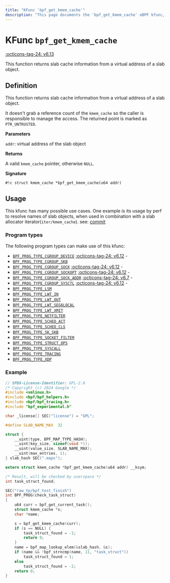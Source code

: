 ```yaml
---
title: "KFunc 'bpf_get_kmem_cache'"
description: "This page documents the 'bpf_get_kmem_cache' eBPF kfunc, including its definition, usage, program types that can use it, and examples."
---
```

# KFunc `bpf_get_kmem_cache`

<!-- [FEATURE_TAG](bpf_get_kmem_cache) -->
[:octicons-tag-24: v6.13](https://github.com/torvalds/linux/commit/a992d7a3979120fbd7c13435d27b3da8d9ed095a)
<!-- [/FEATURE_TAG] -->

This function returns slab cache information from a virtual address of a slab object.

## Definition

This function returns slab cache information from a virtual address of a slab object.

It doesn't grab a reference count of the `kmem_cache` so the caller is responsible to manage the access. The returned point is marked as `PTR_UNTRUSTED`.

**Parameters**

`addr`: virtual address of the slab object

**Returns**

A valid `kmem_cache` pointer, otherwise `NULL`.

**Signature**

<!-- [KFUNC_DEF] -->
`#!c struct kmem_cache *bpf_get_kmem_cache(u64 addr)`
<!-- [/KFUNC_DEF] -->

## Usage

This kfunc has many possible use cases. One example is its usage by perf to resolve names of slab objects, when used in combination with a slab allocator iterator(`iter/kmem_cache`). see: [commit](https://github.com/torvalds/linux/commit/0c631ef07c96536a66d8168dc7e176de5fa82878)

### Program types

The following program types can make use of this kfunc:

<!-- [KFUNC_PROG_REF] -->
- [`BPF_PROG_TYPE_CGROUP_DEVICE`](../program-type/BPF_PROG_TYPE_CGROUP_DEVICE.md) [:octicons-tag-24: v6.12](https://github.com/torvalds/linux/commit/67666479edf1e2b732f4d0ac797885e859a78de4) - 
- [`BPF_PROG_TYPE_CGROUP_SKB`](../program-type/BPF_PROG_TYPE_CGROUP_SKB.md)
- [`BPF_PROG_TYPE_CGROUP_SOCK`](../program-type/BPF_PROG_TYPE_CGROUP_SOCK.md) [:octicons-tag-24: v6.12](https://github.com/torvalds/linux/commit/67666479edf1e2b732f4d0ac797885e859a78de4) - 
- [`BPF_PROG_TYPE_CGROUP_SOCKOPT`](../program-type/BPF_PROG_TYPE_CGROUP_SOCKOPT.md) [:octicons-tag-24: v6.12](https://github.com/torvalds/linux/commit/67666479edf1e2b732f4d0ac797885e859a78de4) - 
- [`BPF_PROG_TYPE_CGROUP_SOCK_ADDR`](../program-type/BPF_PROG_TYPE_CGROUP_SOCK_ADDR.md) [:octicons-tag-24: v6.7](https://github.com/torvalds/linux/commit/53e380d21441909b12b6e0782b77187ae4b971c4) - 
- [`BPF_PROG_TYPE_CGROUP_SYSCTL`](../program-type/BPF_PROG_TYPE_CGROUP_SYSCTL.md) [:octicons-tag-24: v6.12](https://github.com/torvalds/linux/commit/67666479edf1e2b732f4d0ac797885e859a78de4) - 
- [`BPF_PROG_TYPE_LSM`](../program-type/BPF_PROG_TYPE_LSM.md)
- [`BPF_PROG_TYPE_LWT_IN`](../program-type/BPF_PROG_TYPE_LWT_IN.md)
- [`BPF_PROG_TYPE_LWT_OUT`](../program-type/BPF_PROG_TYPE_LWT_OUT.md)
- [`BPF_PROG_TYPE_LWT_SEG6LOCAL`](../program-type/BPF_PROG_TYPE_LWT_SEG6LOCAL.md)
- [`BPF_PROG_TYPE_LWT_XMIT`](../program-type/BPF_PROG_TYPE_LWT_XMIT.md)
- [`BPF_PROG_TYPE_NETFILTER`](../program-type/BPF_PROG_TYPE_NETFILTER.md)
- [`BPF_PROG_TYPE_SCHED_ACT`](../program-type/BPF_PROG_TYPE_SCHED_ACT.md)
- [`BPF_PROG_TYPE_SCHED_CLS`](../program-type/BPF_PROG_TYPE_SCHED_CLS.md)
- [`BPF_PROG_TYPE_SK_SKB`](../program-type/BPF_PROG_TYPE_SK_SKB.md)
- [`BPF_PROG_TYPE_SOCKET_FILTER`](../program-type/BPF_PROG_TYPE_SOCKET_FILTER.md)
- [`BPF_PROG_TYPE_STRUCT_OPS`](../program-type/BPF_PROG_TYPE_STRUCT_OPS.md)
- [`BPF_PROG_TYPE_SYSCALL`](../program-type/BPF_PROG_TYPE_SYSCALL.md)
- [`BPF_PROG_TYPE_TRACING`](../program-type/BPF_PROG_TYPE_TRACING.md)
- [`BPF_PROG_TYPE_XDP`](../program-type/BPF_PROG_TYPE_XDP.md)
<!-- [/KFUNC_PROG_REF] -->

### Example

```c
// SPDX-License-Identifier: GPL-2.0
/* Copyright (c) 2024 Google */
#include <vmlinux.h>
#include <bpf/bpf_helpers.h>
#include <bpf/bpf_tracing.h>
#include "bpf_experimental.h"

char _license[] SEC("license") = "GPL";

#define SLAB_NAME_MAX  32

struct {
	__uint(type, BPF_MAP_TYPE_HASH);
	__uint(key_size, sizeof(void *));
	__uint(value_size, SLAB_NAME_MAX);
	__uint(max_entries, 1);
} slab_hash SEC(".maps");

extern struct kmem_cache *bpf_get_kmem_cache(u64 addr) __ksym;

/* Result, will be checked by userspace */
int task_struct_found;

SEC("raw_tp/bpf_test_finish")
int BPF_PROG(check_task_struct)
{
	u64 curr = bpf_get_current_task();
	struct kmem_cache *s;
	char *name;

	s = bpf_get_kmem_cache(curr);
	if (s == NULL) {
		task_struct_found = -1;
		return 0;
	}
	name = bpf_map_lookup_elem(&slab_hash, &s);
	if (name && !bpf_strncmp(name, 11, "task_struct"))
		task_struct_found = 1;
	else
		task_struct_found = -2;
	return 0;
}
```
